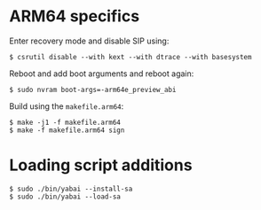 # ARM64 specifics

Enter recovery mode and disable SIP using:

```
$ csrutil disable --with kext --with dtrace --with basesystem
```

Reboot and add boot arguments and reboot again:

```
$ sudo nvram boot-args=-arm64e_preview_abi
```

Build using the `makefile.arm64`:

```
$ make -j1 -f makefile.arm64
$ make -f makefile.arm64 sign
```

# Loading script additions

```
$ sudo ./bin/yabai --install-sa
$ sudo ./bin/yabai --load-sa
```
